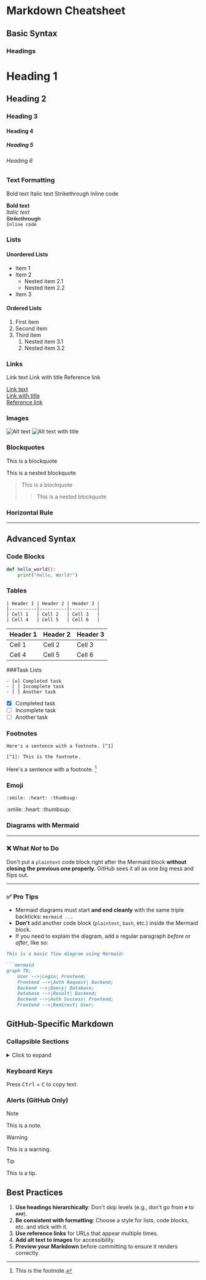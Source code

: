 # Markdown Cheatsheet

## Basic Syntax

### Headings

# Heading 1
## Heading 2
### Heading 3
#### Heading 4
##### Heading 5
###### Heading 6

### Text Formatting

Bold text
Italic text
Strikethrough
Inline code


**Bold text**  
*Italic text*  
~~Strikethrough~~  
`Inline code`

### Lists

#### Unordered Lists

- Item 1
- Item 2
  - Nested item 2.1
  - Nested item 2.2
- Item 3


#### Ordered Lists

1. First item
2. Second item
3. Third item
   1. Nested item 3.1
   2. Nested item 3.2


### Links

Link text
Link with title
Reference link


[Link text](https://www.example.com)  
[Link with title](https://www.example.com "Link title")  
[Reference link][reference]

[reference]: https://www.example.com

### Images

![Alt text](https://via.placeholder.com/150)
![Alt text with title](https://via.placeholder.com/150 "Image title")


### Blockquotes

This is a blockquote

This is a nested blockquote


> This is a blockquote  
>  
> > This is a nested blockquote

### Horizontal Rule

---

## Advanced Syntax

### Code Blocks

```python
def hello_world():
    print("Hello, World!")
```

### Tables

```
| Header 1 | Header 2 | Header 3 |
|----------|----------|----------|
| Cell 1   | Cell 2   | Cell 3   |
| Cell 4   | Cell 5   | Cell 6   |
```

| Header 1 | Header 2 | Header 3 |
|----------|----------|----------|
| Cell 1   | Cell 2   | Cell 3   |
| Cell 4   | Cell 5   | Cell 6   |

###Task Lists

```
- [x] Completed task
- [ ] Incomplete task
- [ ] Another task
```

- [x] Completed task
- [ ] Incomplete task
- [ ] Another task

### Footnotes

```
Here's a sentence with a footnote. [^1]

[^1]: This is the footnote.
```

Here's a sentence with a footnote. [^1]

[^1]: This is the footnote.




### Emoji

```
:smile: :heart: :thumbsup:
```

\:smile: \:heart: \:thumbsup:



### Diagrams with Mermaid


---

### ❌ What *Not* to Do
Don't put a `plaintext` code block right after the Mermaid block **without closing the previous one properly.** GitHub sees it all as one big mess and flips out.

---

### ✅ Pro Tips

- Mermaid diagrams must start **and end cleanly** with the same triple backticks: `````mermaid ... `````
- **Don't** add another code block (`plaintext`, `bash`, etc.) inside the Mermaid block.
- If you need to explain the diagram, add a regular paragraph *before* or *after*, like so:

```markdown
This is a basic flow diagram using Mermaid:

```mermaid
graph TD;
    User -->|Login| Frontend;
    Frontend -->|Auth Request| Backend;
    Backend -->|Query| Database;
    Database -->|Result| Backend;
    Backend -->|Auth Success| Frontend;
    Frontend -->|Redirect| User;
```


## GitHub-Specific Markdown

### Collapsible Sections

<details>
<summary>Click to expand</summary>

This content is hidden until clicked.

</details>

### Keyboard Keys

Press <kbd>Ctrl</kbd> + <kbd>C</kbd> to copy text.

### Alerts (GitHub Only)

> [!NOTE]  
> This is a note.

> [!WARNING]  
> This is a warning.

> [!TIP]  
> This is a tip.

## Best Practices

1. **Use headings hierarchically**: Don't skip levels (e.g., don't go from `#` to `###`).
2. **Be consistent with formatting**: Choose a style for lists, code blocks, etc. and stick with it.
3. **Use reference links** for URLs that appear multiple times.
4. **Add alt text to images** for accessibility.
5. **Preview your Markdown** before committing to ensure it renders correctly.